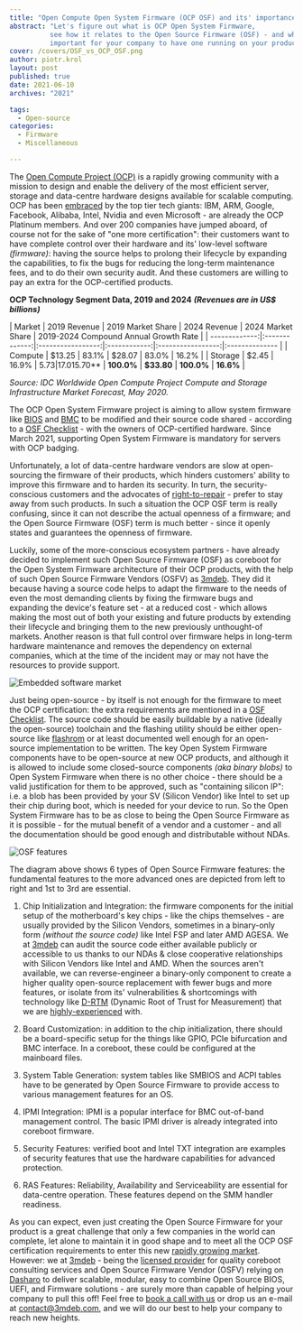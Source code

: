 ```yaml
---
title: "Open Compute Open System Firmware (OCP OSF) and its' importance"
abstract: "Let's figure out what is OCP Open System Firmware,
          see how it relates to the Open Source Firmware (OSF) - and why it is
          important for your company to have one running on your product."
cover: /covers/OSF_vs_OCP_OSF.png
author: piotr.krol
layout: post
published: true
date: 2021-06-10
archives: "2021"

tags:
  - Open-source
categories:
  - Firmware
  - Miscellaneous

---
```


The [Open Compute Project (OCP)][1] is a rapidly growing community with a
mission to design and enable the delivery of the most efficient server, storage
and data-centre hardware designs available for scalable computing. OCP has been
[embraced][2] by the top tier tech giants: IBM, ARM, Google, Facebook, Alibaba,
Intel, Nvidia and even Microsoft - are already the OCP Platinum members. And
over 200 companies have jumped aboard, of course not for the sake of "one more
certification": their customers want to have complete control over their
hardware and its' low-level software _(firmware)_: having the source helps to
prolong their lifecycle by expanding the capabilities, to fix the bugs for
reducing the long-term maintenance fees, and to do their own security audit. And
these customers are willing to pay an extra for the OCP-certified products.

**OCP Technology Segment Data, 2019 and 2024** ***(Revenues are in US$
billions)***

| Market | 2019 Revenue | 2019 Market Share | 2024 Revenue | 2024 Market Share |
2019-2024 Compound Annual Growth Rate | |
-------------:|:-------------:|:-----------------:|:------------:|:-----------------:|:--------------
| | Compute | $13.25 | 83.1% | $28.07 | 83.0% | 16.2% | | Storage | $2.45 |
16.9% | $5.73 | 17.0% | 18.5% | | **Total** | **$15.70** | **100.0%** |
**$33.80** | **100.0%** | **16.6%** |

*Source: IDC Worldwide Open Compute Project Compute and Storage Infrastructure
Market Forecast, May 2020.*

The OCP Open System Firmware project is aiming to allow system firmware like
[BIOS][3] and [BMC][4] to be modified and their source code shared - according
to a [OSF Checklist][5] - with the owners of OCP-certified hardware. Since March
2021, supporting Open System Firmware is mandatory for servers with OCP badging.

Unfortunately, a lot of data-centre hardware vendors are slow at open-sourcing
the firmware of their products, which hinders customers' ability to improve this
firmware and to harden its security. In turn, the security-conscious customers
and the advocates of [right-to-repair][6] - prefer to stay away from such
products. In such a situation the OCP OSF term is really confusing, since it can
not describe the actual openness of a firmware; and the Open Source Firmware
(OSF) term is much better - since it openly states and guarantees the openness
of firmware.

Luckily, some of the more-conscious ecosystem partners - have already decided to
implement such Open Source Firmware (OSF) as coreboot for the Open System
Firmware architecture of their OCP products, with the help of such Open Source
Firmware Vendors (OSFV) as [3mdeb][7]. They did it because having a source code
helps to adapt the firmware to the needs of even the most demanding clients by
fixing the firmware bugs and expanding the device's feature set - at a reduced
cost - which allows making the most out of both your existing and future
products by extending their lifecycle and bringing them to the new previously
unthought-of markets. Another reason is that full control over firmware helps in
long-term hardware maintenance and removes the dependency on external companies,
which at the time of the incident may or may not have the resources to provide
support.

![Embedded software market](/img/Embedded_Software_Market.png)

Just being open-source - by itself is not enough for the firmware to meet the
OCP certification: the extra requirements are mentioned in a [OSF Checklist][8].
The source code should be easily buildable by a native (ideally the open-source)
toolchain and the flashing utility should be either open-source like
[flashrom][9] or at least documented well enough for an open-source
implementation to be written. The key Open System Firmware components have to be
open-source at new OCP products, and although it is allowed to include some
closed-source components _(aka binary blobs)_ to Open System Firmware when there
is no other choice - there should be a valid justification for them to be
approved, such as "containing silicon IP": i.e. a blob has been provided by your
SV (Silicon Vendor) like Intel to set up their chip during boot, which is needed
for your device to run. So the Open System Firmware has to be as close to being
the Open Source Firmware as it is possible - for the mutual benefit of a vendor
and a customer - and all the documentation should be good enough and
distributable without NDAs.

![OSF features](/img/OSF_features.png)

The diagram above shows 6 types of Open Source Firmware features: the
fundamental features to the more advanced ones are depicted from left to right
and 1st to 3rd are essential.

1. Chip Initialization and Integration: the firmware components for the initial
   setup of the motherboard's key chips - like the chips themselves - are
   usually provided by the Silicon Vendors, sometimes in a binary-only form
   _(without the_ _source code)_ like Intel FSP and later AMD AGESA. We at
   [3mdeb][10] can audit the source code either available publicly or accessible
   to us thanks to our NDAs & close cooperative relationships with Silicon
   Vendors like Intel and AMD. When the sources aren't available, we can
   reverse-engineer a binary-only component to create a higher quality
   open-source replacement with fewer bugs and more features, or isolate from
   its' vulnerabilities & shortcomings with technology like [D-RTM][11] (Dynamic
   Root of Trust for Measurement) that we are [highly-experienced][12] with.

1. Board Customization: in addition to the chip initialization, there should be
   a board-specific setup for the things like GPIO, PCIe bifurcation and BMC
   interface. In a coreboot, these could be configured at the mainboard files.

1. System Table Generation: system tables like SMBIOS and ACPI tables have to be
   generated by Open Source Firmware to provide access to various management
   features for an OS.

1. IPMI Integration: IPMI is a popular interface for BMC out-of-band management
   control. The basic IPMI driver is already integrated into coreboot firmware.

1. Security Features: verified boot and Intel TXT integration are examples of
   security features that use the hardware capabilities for advanced protection.

1. RAS Features: Reliability, Availability and Serviceability are essential for
   data-centre operation. These features depend on the SMM handler readiness.

As you can expect, even just creating the Open Source Firmware for your product
is a great challenge that only a few companies in the world can complete, let
alone to maintain it in good shape and to meet all the OCP OSF certification
requirements to enter this new [rapidly growing market][13]. However: we at
[3mdeb][14] - being the [licensed provider][15] for quality coreboot consulting
services and Open Source Firmware Vendor (OSFV) relying on [Dasharo][16] to
deliver scalable, modular, easy to combine Open Source BIOS, UEFI, and Firmware
solutions - are surely more than capable of helping your company to pull this
off! Feel free to [book a call with us][17] or drop us an e-mail at
<contact@3mdeb.com>, and we will do our best to help your company to reach new
heights.

[1]: https://www.opencompute.org/
[2]: https://www.opencompute.org/membership/membership-organizational-directory
[3]: https://en.wikipedia.org/wiki/BIOS
[4]: https://en.wikipedia.org/wiki/Intelligent_Platform_Management_Interface#Baseboard_management_controller
[5]: https://www.opencompute.org/wiki/Open_System_Firmware/Checklist
[6]: https://blog.3mdeb.com/2021/2021-04-30-right_to_repair/
[7]: https://3mdeb.com/
[8]: https://www.opencompute.org/wiki/Open_System_Firmware/Checklist
[9]: https://www.flashrom.org
[10]: https://3mdeb.com/
[11]: https://blog.3mdeb.com/2020/2020-03-28-trenchboot-nlnet-introduction/
[12]: https://blog.3mdeb.com/tags/trenchboot/
[13]: https://www.opencompute.org/marketplace
[14]: https://3mdeb.com/
[15]: https://3mdeb.com/about-us/
[16]: https://dasharo.com/
[17]: https://cloud.3mdeb.com/index.php/apps/calendar/appointment/n7T65toSaD9t

